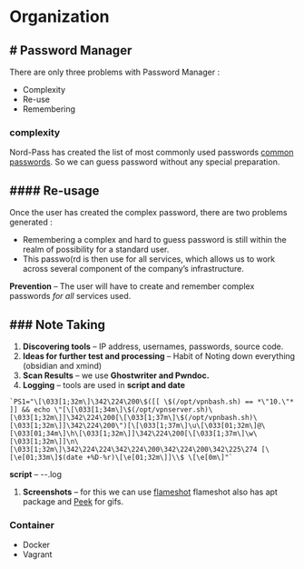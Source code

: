 # Organization

## # Password Manager

There are only three problems with Password Manager :

- Complexity
- Re-use
- Remembering

### complexity

Nord-Pass has created the list of most commonly used passwords [common passwords](https://nordpass.com/most-common-passwords-list/). So we can guess password without any special preparation.

## #### Re-usage

Once the user has created the complex password, there are two problems generated :

- Remembering a complex and hard to guess password is still within the realm of possibility for a standard user.
- This passwo(rd is then use for all services, which allows us to work across several component of the company’s infrastructure.

**Prevention** – The user will have to create and remember complex passwords *for all* services used.

## ### Note Taking

1. **Discovering tools** – IP address, usernames, passwords, source code.
2. **Ideas for further test and processing** – Habit of Noting down everything (obsidian and xmind)
3. **Scan Results** – we use **Ghostwriter and Pwndoc.**
4. **Logging** – tools are used in **script and date**

```
`PS1="\[\033[1;32m\]\342\224\200\$([[ \$(/opt/vpnbash.sh) == *\"10.\"* ]] && echo \"[\[\033[1;34m\]\$(/opt/vpnserver.sh)\[\033[1;32m\]]\342\224\200[\[\033[1;37m\]\$(/opt/vpnbash.sh)\[\033[1;32m\]]\342\224\200\")[\[\033[1;37m\]\u\[\033[01;32m\]@\[\033[01;34m\]\h\[\033[1;32m\]]\342\224\200[\[\033[1;37m\]\w\[\033[1;32m\]]\n\[\033[1;32m\]\342\224\224\342\224\200\342\224\200\342\225\274 [\[\e[01;33m\]$(date +%D-%r)\[\e[01;32m\]]\\$ \[\e[0m\]"`
```

**script** – <date>-<start time>-<name>.log

1. **Screenshots** – for this we can use [flameshot](https://github.com/flameshot-org/flameshot) flameshot also has apt package and [Peek](https://github.com/phw/peek) for gifs.

### Container

- Docker
- Vagrant